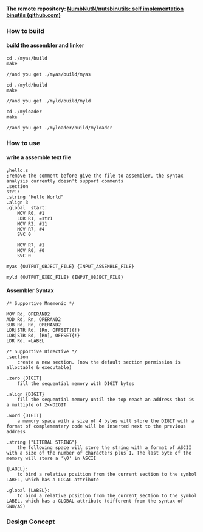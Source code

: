 #### The remote repository: [NumbNutN/nutsbinutils: self implementation binutils (github.com)](https://github.com/NumbNutN/nutsbinutils)



### How to build

#### build the assembler and linker

```
cd ./myas/build
make

//and you get ./myas/build/myas

cd ./myld/build
make

//and you get ./myld/build/myld

cd ./myloader
make

//and you get ./myloader/build/myloader
```





### How to use

#### write a assemble text file

```assembly
;hello.s
;remove the comment before give the file to assembler, the syntax analysis currently doesn't support comments
.section
str1:
.string "Hello World"
.align 3
.global _start:
	MOV R0, #1
	LDR R1, =str1
	MOV R2, #11
	MOV R7, #4
	SVC 0

	MOV R7, #1
	MOV R0, #0
	SVC 0
```



```
myas {OUTPUT_OBJECT_FILE} {INPUT_ASSEMBLE_FILE}
```



```
myld {OUTPUT_EXEC_FILE} {INPUT_OBJECT_FILE}
```



#### Assembler Syntax

```
/* Supportive Mnemonic */

MOV Rd, OPERAND2
ADD Rd, Rn, OPERAND2
SUB Rd, Rn, OPERAND2
LDR|STR Rd, [Rn, OFFSET]{!}
LDR|STR Rd, [Rn], OFFSET{!}
LDR Rd, =LABEL

/* Supportive Directive */
.section
	create a new section. (now the default section permission is alloctable & executable)
	
.zero {DIGIT}
	fill the sequential memory with DIGIT bytes
	
.align {DIGIT}
	fill the sequential memory until the top reach an address that is a multiple of 2<<DIGIT
	
.word {DIGIT}
	a memory space with a size of 4 bytes will store the DIGIT with a format of complementary code will be inserted next to the previous address
	
.string {"LITERAL STRING"}
	the following space will store the string with a format of ASCII with a size of the number of characters plus 1. The last byte of the memory will store a '\0' in ASCII

{LABEL}:
	to bind a relative position from the current section to the symbol LABEL, which has a LOCAL attribute
	
.global {LABEL}:
	to bind a relative position from the current section to the symbol LABEL, which has a GLOBAL attribute (different from the syntax of GNU/AS)
```



### Design Concept

